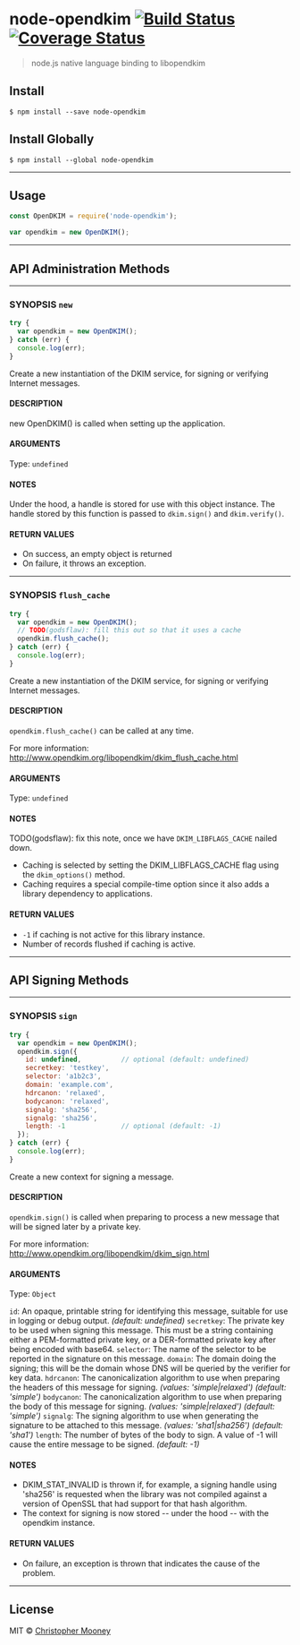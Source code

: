 # node-opendkim [![Build Status](https://travis-ci.org/godsflaw/node-opendkim.svg?branch=master)](https://travis-ci.org/godsflaw/node-opendkim) [![Coverage Status](https://coveralls.io/repos/github/godsflaw/node-opendkim/badge.svg?branch=master)](https://coveralls.io/github/godsflaw/node-opendkim?branch=master)

> node.js native language binding to libopendkim


## Install

```
$ npm install --save node-opendkim
```

## Install Globally

```
$ npm install --global node-opendkim
```

---

## Usage

```js
const OpenDKIM = require('node-opendkim');

var opendkim = new OpenDKIM();
```

---

## API Administration Methods

---

### SYNOPSIS `new`

```js
try {
  var opendkim = new OpenDKIM();
} catch (err) {
  console.log(err);
}
```

Create a new instantiation of the DKIM service, for signing or verifying
Internet messages.

#### DESCRIPTION

new OpenDKIM() is called when setting up the application.

#### ARGUMENTS

Type: `undefined`

#### NOTES

Under the hood, a handle is stored for use with this object instance.  The
handle stored by this function is passed to `dkim.sign()` and `dkim.verify()`.

#### RETURN VALUES

- On success, an empty object is returned
- On failure, it throws an exception.

---

### SYNOPSIS `flush_cache`

```js
try {
  var opendkim = new OpenDKIM();
  // TODO(godsflaw): fill this out so that it uses a cache
  opendkim.flush_cache();
} catch (err) {
  console.log(err);
}
```

Create a new instantiation of the DKIM service, for signing or verifying
Internet messages.

#### DESCRIPTION

`opendkim.flush_cache()` can be called at any time.

For more information:
http://www.opendkim.org/libopendkim/dkim_flush_cache.html

#### ARGUMENTS

Type: `undefined`

#### NOTES

TODO(godsflaw): fix this note, once we have `DKIM_LIBFLAGS_CACHE` nailed down.
- Caching is selected by setting the DKIM_LIBFLAGS_CACHE flag using the
`dkim_options()` method.
- Caching requires a special compile-time option since
it also adds a library dependency to applications.

#### RETURN VALUES

- `-1` if caching is not active for this library instance.
- Number of records flushed if caching is active.

---

## API Signing Methods

---

### SYNOPSIS `sign`

```js
try {
  var opendkim = new OpenDKIM();
  opendkim.sign({
    id: undefined,          // optional (default: undefined)
    secretkey: 'testkey',
    selector: 'a1b2c3',
    domain: 'example.com',
    hdrcanon: 'relaxed',
    bodycanon: 'relaxed',
    signalg: 'sha256',
    signalg: 'sha256',
    length: -1              // optional (default: -1)
  });
} catch (err) {
  console.log(err);
}
```

Create a new context for signing a message.

#### DESCRIPTION

`opendkim.sign()` is called when preparing to process a new message that will
be signed later by a private key.

For more information:
http://www.opendkim.org/libopendkim/dkim_sign.html

#### ARGUMENTS

Type: `Object`

`id`: An opaque, printable string for identifying this message, suitable for
    use in logging or debug output. *(default: undefined)*
`secretkey`: The private key to be used when signing this message. This must
    be a string containing either a PEM-formatted private key, or a
    DER-formatted private key after being encoded with base64.
`selector`: The name of the selector to be reported in the signature on this
message.
`domain`: The domain doing the signing; this will be the domain whose DNS will
    be queried by the verifier for key data.
`hdrcanon`: The canonicalization algorithm to use when preparing the headers
    of this message for signing. *(values: 'simple|relaxed')* *(default: 'simple')*
`bodycanon`: The canonicalization algorithm to use when preparing the body of
    this message for signing. *(values: 'simple|relaxed')* *(default: 'simple')*
`signalg`:  The signing algorithm to use when generating the signature to be
    attached to this message. *(values: 'sha1|sha256')* *(default: 'sha1')*
`length`:  The number of bytes of the body to sign. A value of -1 will cause
    the entire message to be signed. *(default: -1)*


#### NOTES

- DKIM_STAT_INVALID is thrown if, for example, a signing handle using 'sha256'
    is requested when the library was not compiled against a version of OpenSSL
    that had support for that hash algorithm.
- The context for signing is now stored -- under the hood -- with the opendkim
    instance.

#### RETURN VALUES

- On failure, an exception is thrown that indicates the cause of the problem.

---

## License

MIT © [Christopher Mooney](https://github.com/godsflaw/node-opendkim)

